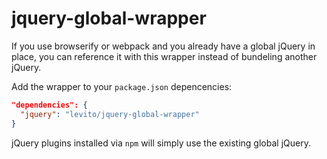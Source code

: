 # jquery-global-wrapper

If you use browserify or webpack and you already have a global jQuery in place, you can reference it with this wrapper instead of bundeling another jQuery.

Add the wrapper to your `package.json` depencencies:

```json
"dependencies": {
  "jquery": "levito/jquery-global-wrapper"
}
```

jQuery plugins installed via `npm` will simply use the existing global jQuery.
